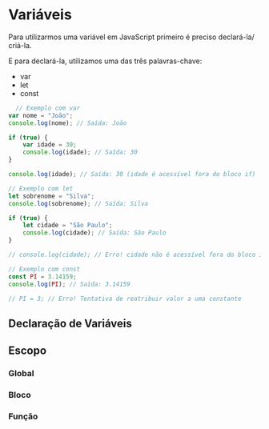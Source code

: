 # Variáveis
Para utilizarmos uma variável em JavaScript primeiro é preciso declará-la/ criá-la.

E para declará-la, utilizamos uma das três palavras-chave:
- var
- let
- const

``` javascript
  // Exemplo com var
var nome = "João";
console.log(nome); // Saída: João

if (true) {
    var idade = 30;
    console.log(idade); // Saída: 30
}

console.log(idade); // Saída: 30 (idade é acessível fora do bloco if)

// Exemplo com let
let sobrenome = "Silva";
console.log(sobrenome); // Saída: Silva

if (true) {
    let cidade = "São Paulo";
    console.log(cidade); // Saída: São Paulo
}

// console.log(cidade); // Erro! cidade não é acessível fora do bloco if

// Exemplo com const
const PI = 3.14159;
console.log(PI); // Saída: 3.14159

// PI = 3; // Erro! Tentativa de reatribuir valor a uma constante
```

## Declaração de Variáveis

## Escopo

### Global

### Bloco

### Função